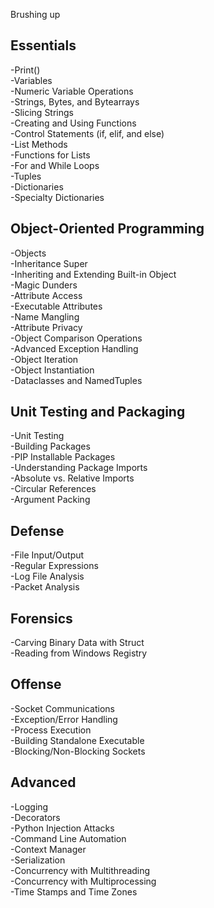 Brushing up 

## Essentials
-Print()   
-Variables   
-Numeric Variable Operations    
-Strings, Bytes, and Bytearrays    
-Slicing Strings    
-Creating and Using Functions    
-Control Statements (if, elif, and else)    
-List Methods    
-Functions for Lists    
-For and While Loops    
-Tuples    
-Dictionaries    
-Specialty Dictionaries   

## Object-Oriented Programming
-Objects  
-Inheritance Super  
-Inheriting and Extending Built-in Object  
-Magic Dunders  
-Attribute Access  
-Executable Attributes  
-Name Mangling  
-Attribute Privacy  
-Object Comparison Operations  
-Advanced Exception Handling  
-Object Iteration  
-Object Instantiation  
-Dataclasses and NamedTuples  
## Unit Testing and Packaging
-Unit Testing  
-Building Packages  
-PIP Installable Packages  
-Understanding Package Imports  
-Absolute vs. Relative Imports  
-Circular References  
-Argument Packing  
## Defense
-File Input/Output  
-Regular Expressions  
-Log File Analysis  
-Packet Analysis  
## Forensics
-Carving Binary Data with Struct  
-Reading from Windows Registry  
## Offense
-Socket Communications  
-Exception/Error Handling  
-Process Execution  
-Building Standalone Executable  
-Blocking/Non-Blocking Sockets  
## Advanced
-Logging  
-Decorators  
-Python Injection Attacks  
-Command Line Automation  
-Context Manager  
-Serialization  
-Concurrency with Multithreading  
-Concurrency with Multiprocessing  
-Time Stamps and Time Zones  